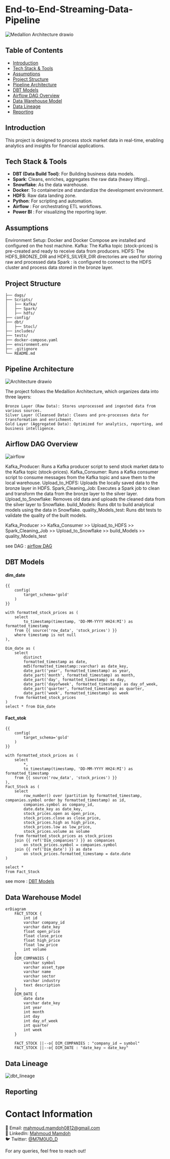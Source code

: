 # End-to-End-Streaming-Data-Pipeline
![Medallion Architecture drawio](https://github.com/user-attachments/assets/667f31ca-7433-4568-82c6-a9e3c5d1e25d)

## Table of Contents 
- [Introduction](#introduction)
- [Tech Stack & Tools](#tech-stack--tools)
- [Assumptions](#assumptions)
- [Project Structure](#Project-Structure)
- [Pipeline Architecture](#pipeline-architecture)
- [DBT Models](#DBT-Models)
- [Airflow DAG Overview](#airflow-dag-overview)
- [Data Warehouse Model](#data-warehouse-model)
- [Data Lineage](#data-lineage)
- [Reporting](#reporting)



## Introduction 
This project is designed to process stock market data in real-time, enabling analytics and insights for financial applications.



## Tech Stack & Tools
- **DBT (Data Build Tool)**: For 	Building business  data models.
- **Spark**: 	Cleans, enriches, aggregates the raw data (heavy lifting)..
- **Snowflake**: As the data warehouse.
- **Docker**: To containerize and standardize the development environment.
- **HDFS**: Raw data landing zone.
- **Python**: For scripting and automation.
- **Airflow** : For orchestrating ETL workflows.
- **Power BI** : For visualizing the reporting layer.

## Assumptions
Environment Setup: Docker and Docker Compose are installed and configured on the host machine.
Kafka: The Kafka topic (stock-prices) is pre-created and ready to receive data from producers.
HDFS: The HDFS_BRONZE_DIR and HDFS_SILVER_DIR directories are used for storing raw and processed data
Spark :  is configured to connect to the HDFS cluster and process data stored in the bronze layer.

## Project Structure
    ├── dags/                     
    ├── Scripts/                  
    │   ├── Kafka/                
    │   ├── Spark/                
    │   ├── hdfs/                 
    ├── config/  
    ├── dbt/                  
    │   ├── Stocl/
    ├── includes/                 
    ├── tests/                    
    ├── docker-compose.yaml       
    ├── environment.env           
    ├── .gitignore                
    └── README.md                

## Pipeline Architecture
![Architecture drawio](https://github.com/user-attachments/assets/78c383e9-31f1-4e01-a1de-b78cb4a36fcf)

The project follows the Medallion Architecture, which organizes data into three layers:

    Bronze Layer (Raw Data): Stores unprocessed and ingested data from various sources.
    Silver Layer (Cleansed Data): Cleans and pre-processes data for transformation and enrichment.
    Gold Layer (Aggregated Data): Optimized for analytics, reporting, and business intelligence.

## Airflow DAG Overview
![airflow](https://github.com/user-attachments/assets/23453dc3-388d-4a9f-8b89-16ae53833580)

Kafka_Producer: Runs a Kafka producer script to send stock market data to the Kafka topic (stock-prices).
Kafka_Consumer: Runs a Kafka consumer script to consume messages from the Kafka topic and save them to the local warehouse.
Upload_to_HDFS: Uploads the locally saved data to the bronze layer in HDFS.
Spark_Cleaning_Job: Executes a Spark job to clean and transform the data from the bronze layer to the silver layer.
Upload_to_Snowflake: Removes old data and uploads the cleaned data from the silver layer to Snowflake.
build_Models: Runs dbt to build analytical models using the data in Snowflake.
quality_Models_test: Runs dbt tests to validate the quality of the built models.

Kafka_Producer >> Kafka_Consumer >> Upload_to_HDFS >> Spark_Cleaning_Job >> Upload_to_Snowflake >> build_Models >> quality_Models_test

see DAG : [airflow DAG](https://github.com/MAHMOUDMAMDOH8/End-to-End-Streaming-Data-Pipeline/blob/main/dags/Streaming-Data-Pipeline.py)


## DBT Models
#### dim_date

    {{
        config(
            target_schema='gold'
        )
    }}
    
    with formatted_stock_prices as (
        select 
            to_timestamp(timestamp, 'DD-MM-YYYY HH24:MI') as formatted_timestamp
        from {{ source('row_data', 'stock_prices') }}
        where timestamp is not null
    ),
    
    Dim_date as (
        select 
            distinct
            formatted_timestamp as date,
            md5(formatted_timestamp::varchar) as date_key,
            date_part('year', formatted_timestamp) as year, 
            date_part('month', formatted_timestamp) as month,
            date_part('day', formatted_timestamp) as day,
            date_part('dayofweek', formatted_timestamp) as day_of_week,
            date_part('quarter', formatted_timestamp) as quarter,
            date_part('week', formatted_timestamp) as week
        from formatted_stock_prices
    )
    select * from Dim_date

#### Fact_stok 
    {{
        config(
            target_schema='gold'
        )
    }}
    
    with formatted_stock_prices as (
        select
            *,
            to_timestamp(timestamp, 'DD-MM-YYYY HH24:MI') as formatted_timestamp
        from {{ source('row_data', 'stock_prices') }}
    ),
    Fact_Stock as (
        select 
            row_number() over (partition by formatted_timestamp, companies.symbol order by formatted_timestamp) as id,
            companies.symbol as company_id,
            date.date_key as date_key,
            stock_prices.open as open_price,
            stock_prices.close as close_price,
            stock_prices.high as high_price,
            stock_prices.low as low_price,
            stock_prices.volume as volume
        from formatted_stock_prices as stock_prices
        join {{ ref('Dim_companies') }} as companies
            on stock_prices.symbol = companies.symbol
        join {{ ref('Dim_date') }} as date
            on stock_prices.formatted_timestamp = date.date
    )
    
    select *
    from Fact_Stock


see more : [DBT Models](https://github.com/MAHMOUDMAMDOH8/End-to-End-Streaming-Data-Pipeline/tree/main/dbt/Stock/models)

## Data Warehouse Model

```mermaid
erDiagram
    FACT_STOCK {
        int id
        varchar company_id
        varchar date_key
        float open_price
        float close_price
        float high_price
        float low_price
        int volume
    }
    DIM_COMPANIES {
        varchar symbol
        varchar asset_type
        varchar name
        varchar sector
        varchar industry
        text description
    }
    DIM_DATE {
        date date
        varchar date_key
        int year
        int month
        int day
        int day_of_week
        int quarter
        int week
    }

    FACT_STOCK ||--o{ DIM_COMPANIES : "company_id → symbol"
    FACT_STOCK ||--o{ DIM_DATE : "date_key → date_key"
```


## Data Lineage 
![dbt_lineage](https://github.com/user-attachments/assets/7babeebf-36ad-45d0-a46f-aae5f6dc9242)



## Reporting

# Contact Information
📧 Email: [mahmoud.mamdoh0812@gmail.com](mailto:mahmoud.mamdoh0812@gmail.com)  
🔗 LinkedIn: [Mahmoud Mamdoh](https://www.linkedin.com/in/mahmoud-mamdoh-47a68a203/)  
🐦 Twitter: [@M7M0UD_D](https://x.com/M7M0UD_D)

For any queries, feel free to reach out!










